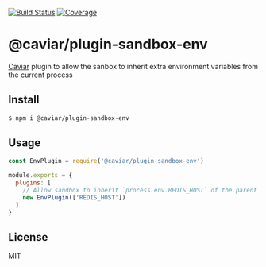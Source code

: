 [![Build Status](https://travis-ci.org/kaelzhang/caviar-plugin-sandbox-env.svg?branch=master)](https://travis-ci.org/kaelzhang/caviar-plugin-sandbox-env)
[![Coverage](https://codecov.io/gh/kaelzhang/caviar-plugin-sandbox-env/branch/master/graph/badge.svg)](https://codecov.io/gh/kaelzhang/caviar-plugin-sandbox-env)
<!-- optional appveyor tst
[![Windows Build Status](https://ci.appveyor.com/api/projects/status/github/kaelzhang/caviar-plugin-sandbox-env?branch=master&svg=true)](https://ci.appveyor.com/project/kaelzhang/caviar-plugin-sandbox-env)
-->
<!-- optional npm version
[![NPM version](https://badge.fury.io/js/@caviar/plugin-sandbox-env.svg)](http://badge.fury.io/js/@caviar/plugin-sandbox-env)
-->
<!-- optional npm downloads
[![npm module downloads per month](http://img.shields.io/npm/dm/@caviar/plugin-sandbox-env.svg)](https://www.npmjs.org/package/@caviar/plugin-sandbox-env)
-->
<!-- optional dependency status
[![Dependency Status](https://david-dm.org/kaelzhang/caviar-plugin-sandbox-env.svg)](https://david-dm.org/kaelzhang/caviar-plugin-sandbox-env)
-->

# @caviar/plugin-sandbox-env

[Caviar](https://github.com/kaelzhang/caviar) plugin to allow the sanbox to inherit extra environment variables from the current process

## Install

```sh
$ npm i @caviar/plugin-sandbox-env
```

## Usage

```js
const EnvPlugin = require('@caviar/plugin-sandbox-env')

module.exports = {
  plugins: [
    // Allow sandbox to inherit `process.env.REDIS_HOST` of the parent process.
    new EnvPlugin(['REDIS_HOST'])
  ]
}
```

## License

MIT
